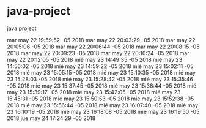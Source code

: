 # java-project
java project

mar may 22 19:59:52 -05 2018
mar may 22 20:03:29 -05 2018
mar may 22 20:05:06 -05 2018
mar may 22 20:06:44 -05 2018
mar may 22 20:08:15 -05 2018
mar may 22 20:09:23 -05 2018
mar may 22 20:10:24 -05 2018
mar may 22 20:12:05 -05 2018
mié may 23 14:49:35 -05 2018
mié may 23 14:56:02 -05 2018
mié may 23 14:59:22 -05 2018
mié may 23 15:02:11 -05 2018
mié may 23 15:05:15 -05 2018
mié may 23 15:10:35 -05 2018
mié may 23 15:28:03 -05 2018
mié may 23 15:28:42 -05 2018
mié may 23 15:35:46 -05 2018
mié may 23 15:37:45 -05 2018
mié may 23 15:38:44 -05 2018
mié may 23 15:39:17 -05 2018
mié may 23 15:42:05 -05 2018
mié may 23 15:45:31 -05 2018
mié may 23 15:50:53 -05 2018
mié may 23 15:52:38 -05 2018
mié may 23 15:56:44 -05 2018
mié may 23 16:07:40 -05 2018
mié may 23 16:10:19 -05 2018
mié may 23 16:18:08 -05 2018
mié may 23 16:19:50 -05 2018
jue may 24 17:24:29 -05 2018

